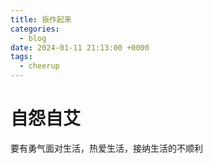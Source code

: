 ```yaml
---
title: 振作起来
categories:
  - blog
date: 2024-01-11 21:13:00 +0000
tags:
  - cheerup
---
```


# 自怨自艾

要有勇气面对生活，热爱生活，接纳生活的不顺利
<!--
![](/assets/img/2024-01-11-记录一下今天的心情__2024-01-11_213638.png)
-->

